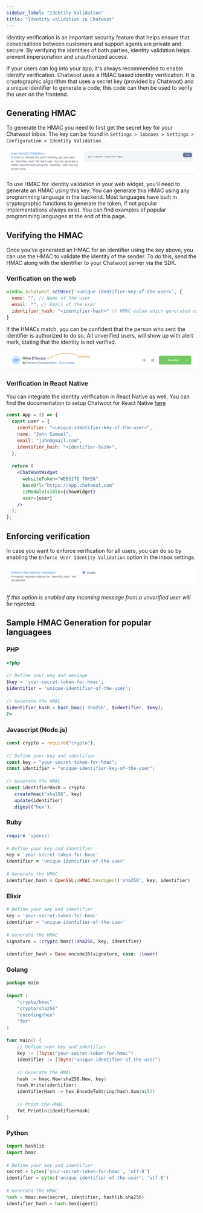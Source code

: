 ```yaml
---
sidebar_label: "Identity Validation"
title: "Identity validation in Chatwoot"
---
```


Identity verification is an important security feature that helps ensure that conversations between customers and support agents are private and secure. By verifying the identities of both parties, identity validation helps prevent impersonation and unauthorized access.

If your users can log into your app, it's always recommended to enable identify verification. Chatwoot uses a HMAC based identity verification. It is cryptographic algorithm that uses a secret key (provided by Chatwoot) and a unique identifier to generate a code, this code can then be used to verify the user on the frontend.

## Generating HMAC

To generate the HMAC you need to first get the secret key for your Chatwoot inbox. The key can be found in `Settings > Inboxes > Settings > Configuration > Identity Validation`

![HMAC Secret](./images/hmac-secret.png)

To use HMAC for identity validation in your web widget, you'll need to generate an HMAC using this key. You can generate this HMAC using any programming language in the backend. Most languages have built in cryptographic functions to generate the token, if not popular implementations always exist. You can find examples of popular programming languages at the end of this page.

## Verifying the HMAC

Once you've generated an HMAC for an identifier using the key above, you can use the HMAC to validate the identity of the sender. To do this, send the HMAC along with the identifier to your Chatwoot server via the SDK.

### Verification on the web

```js
window.$chatwoot.setUser(`<unique-identifier-key-of-the-user>`, {
  name: "", // Name of the user
  email: "", // Email of the user
  identifier_hash: "<identifier-hash>" // HMAC value which generated using key and unique identifier key of the user.
}
```

If the HMACs match, you can be confident that the person who sent the identifier is authorized to do so. All unverified users, will show up with alert mark, stating that the identity is not verified.

![Unverified user](./images/unverified.png)

### Verification in React Native

You can integrate the identity verification in React Native as well. You can find the documentation to setup Chatwoot for React Native [here](/docs/product/channels/live-chat/integrations/react-native-widget)

```jsx
const App = () => {
  const user = {
    identifier: "<unique-identifier-key-of-the-user>",
    name: "John Samuel",
    email: "john@gmail.com",
    identifier_hash: "<identifier-hash>",
  };

  return (
    <ChatWootWidget
      websiteToken="WEBSITE_TOKEN"
      baseUrl="https://app.chatwoot.com"
      isModalVisible={showWidget}
      user={user}
    />
  );
};
```

## Enforcing verification

In case you want to enforce verification for all users, you can do so by enabling the `Enforce User Identity Validation` option in the inbox settings.

![Enforce verification](./images/enforce-verification.png)

_If this option is enabled any incoming message from a unverified user will be rejected._

## Sample HMAC Generation for popular languagees

### PHP

```php
<?php

// Define your key and message
$key = 'your-secret-token-for-hmac';
$identifier = 'unique-identifier-of-the-user';

// Generate the HMAC
$identifier_hash = hash_hmac('sha256', $identifier, $key);
?>

```

### Javascript (Node.js)

```js
const crypto = require("crypto");

// Define your key and identifier
const key = "your-secret-token-for-hmac";
const identifier = "unique-identifier-key-of-the-user";

// Generate the HMAC
const identifierHash = crypto
  .createHmac("sha256", key)
  .update(identifier)
  .digest("hex");
```

### Ruby

```ruby
require 'openssl'

# Define your key and identifier
key = 'your-secret-token-for-hmac'
identifier = 'unique-identifier-of-the-user'

# Generate the HMAC
identifier_hash = OpenSSL::HMAC.hexdigest('sha256', key, identifier)
```

### Elixir

```elixir
# Define your key and identifier
key = 'your-secret-token-for-hmac'
identifier = 'unique-identifier-of-the-user'

# Generate the HMAC
signature = :crypto.hmac(:sha256, key, identifier)

identifier_hash = Base.encode16(signature, case: :lower)
```

### Golang

```go
package main

import (
	"crypto/hmac"
	"crypto/sha256"
	"encoding/hex"
	"fmt"
)

func main() {
	// Define your key and identifier
	key := []byte("your-secret-token-for-hmac")
	identifier := []byte("unique-identifier-of-the-user")

	// Generate the HMAC
	hash := hmac.New(sha256.New, key)
	hash.Write(identifier)
	identifierHash := hex.EncodeToString(hash.Sum(nil))

	// Print the HMAC
	fmt.Println(identifierHash)
}

```

### Python

```py
import hashlib
import hmac

# Define your key and identifier
secret = bytes('your-secret-token-for-hmac', 'utf-8')
identifier = bytes('unique-identifier-of-the-user', 'utf-8')

# Generate the HMAC
hash = hmac.new(secret, identifier, hashlib.sha256)
identifier_hash = hash.hexdigest()
```
